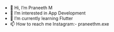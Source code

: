 - 👋 Hi, I’m Praneeth M
- 👀 I’m interested in App Development
- 🌱 I’m currently learning Flutter
- 📫 How to reach me Instagram:- praneethm.exe

<!---
Praneethm181/Praneethm181 is a ✨ special ✨ repository because its `README.md` (this file) appears on your GitHub profile.
You can click the Preview link to take a look at your changes.
--->
